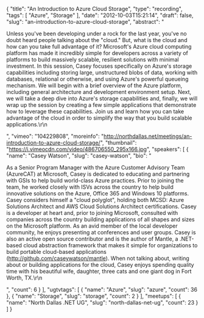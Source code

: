 {
  "title": "An Introduction to Azure Cloud Storage",
  "type": "recording",
  "tags": [
    "Azure",
    "Storage"
  ],
  "date": "2012-10-03T15:21:14",
  "draft": false,
  "slug": "an-introduction-to-azure-cloud-storage",
  "abstract": "<p>Unless you've been developing under a rock for the last year, you've no doubt heard people talking about the \"cloud.\" But, what is the cloud and how can you take full advantage of it? Microsoft's Azure cloud computing platform has made it incredibly simple for developers across a variety of platforms to build massively scalable, resilient solutions with minimal investment. In this session, Casey focuses specifically on Azure's storage capabilities including storing large, unstructured blobs of data, working with databases, relational or otherwise, and using Azure's powerful queueing mechanism. We will begin with a brief overview of the Azure platform, including general architecture and development environment setup. Next, we will take a deep dive into Azure's storage capabilities and, finally, we will wrap up the session by creating a few simple applications that demonstrate how to leverage these capabilities. Join us and learn how you can take advantage of the cloud in order to simplify the way that you build scalable applications.\r\n</p>",
  "vimeo": "104229808",
  "moreinfo": "http://northdallas.net/meetings/an-introduction-to-azure-cloud-storage/",
  "thumbnail": "https://i.vimeocdn.com/video/486706550_295x166.jpg",
  "speakers": [
    {
      "name": "Casey Watson",
      "slug": "casey-watson",
      "bio": "<p>As a Senior Program Manager with the Azure Customer Advisory Team (AzureCAT) at Microsoft, Casey is dedicated to educating and partnering with GSIs to help build world-class Azure practices. Prior to joining the team, he worked closely with ISVs across the country to help build innovative solutions on the Azure, Office 365 and Windows 10 platforms. Casey considers himself a \"cloud polyglot\", holding both MCSD: Azure Solutions Architect and AWS Cloud Solutions Architect certifications. Casey is a developer at heart and, prior to joining Microsoft, consulted with companies across the country building applications of all shapes and sizes on the Microsoft platform. As an avid member of the local developer community, he enjoys presenting at conferences and user groups. Casey is also an active open source contributor and is the author of Mantle, a .NET-based cloud abstraction framework that makes it simple for organizations to build portable cloud-based applications (http://github.com/caseywatson/mantle). When not talking about, writing about or building applications for the cloud, Casey enjoys spending quality time with his beautiful wife, daughter, three cats and one giant dog in Fort Worth, TX.\r\n</p>",
      "count": 6
    }
  ],
  "ugtvtags": [
    {
      "name": "Azure",
      "slug": "azure",
      "count": 36
    },
    {
      "name": "Storage",
      "slug": "storage",
      "count": 2
    }
  ],
  "meetups": [
    {
      "name": "North Dallas .NET UG",
      "slug": "north-dallas-net-ug",
      "count": 23
    }
  ]
}